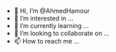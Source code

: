 - 👋 Hi, I’m @AhmedHamour
- 👀 I’m interested in ...
- 🌱 I’m currently learning ...
- 💞️ I’m looking to collaborate on ...
- 📫 How to reach me ...

<!---
AhmedHamour/AhmedHamour is a ✨ special ✨ repository because its `README.md` (this file) appears on your GitHub profile.
You can click the Preview link to take a look at your changes.
--->
